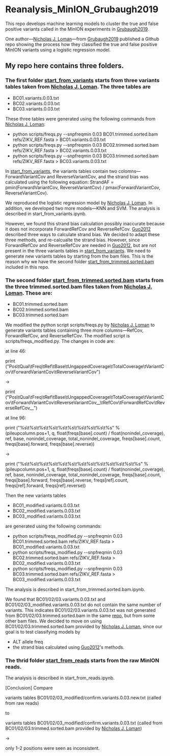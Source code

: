 # Reanalysis_MinION_Grubaugh2019
This repo develops machine learning models to cluster the true and false positive variants called in the MinION experiments in [Grubaugh2019](https://genomebiology.biomedcentral.com/articles/10.1186/s13059-018-1618-7). 

One author—[Nicholas J. Loman](https://github.com/nickloman/zika-isnv)—from [Grubaugh2019](https://genomebiology.biomedcentral.com/articles/10.1186/s13059-018-1618-7) published a Github repo showing the process how they classified the true and false positive MinION variants using a logistic regression model. 

## My repo here contains three folders. 
### The first folder [start_from_variants](https://github.com/hanmei5191/Grubaugh2019_reanalysis_MinION/tree/master/start_from_variants) starts from three variants tables taken from [Nicholas J. Loman](https://github.com/nickloman/zika-isnv). The three tables are 
- BC01.variants.0.03.txt 
- BC02.variants.0.03.txt
- BC03.variants.0.03.txt

These three tables were generated using the following commands from [Nicholas J. Loman](https://github.com/nickloman/zika-isnv):
- python scripts/freqs.py --snpfreqmin 0.03 BC01.trimmed.sorted.bam refs/ZIKV_REF.fasta > BC01.variants.0.03.txt
- python scripts/freqs.py --snpfreqmin 0.03 BC02.trimmed.sorted.bam refs/ZIKV_REF.fasta > BC02.variants.0.03.txt
- python scripts/freqs.py --snpfreqmin 0.03 BC03.trimmed.sorted.bam refs/ZIKV_REF.fasta > BC03.variants.0.03.txt

In [start_from_variants](https://github.com/hanmei5191/Grubaugh2019_reanalysis_MinION/tree/master/start_from_variants), the variants tables contain two colomns—ForwardVariantCov and ReverseVariantCov, and the strand bias was calculated using the following equation:
StrandAF = pmin(ForwardVariantCov, ReverseVariantCov) / pmax(ForwardVariantCov, ReverseVariantCov). 

We reproduced the logistic regression model by [Nicholas J. Loman](https://github.com/nickloman/zika-isnv). In addition, we developed two more models—KNN and SVM. The analysis is described in start_from_variants.ipynb. 

However, we found this strand bias calculation possibly inaccurate because it does not incorporate ForwardRefCov and ReverseRefCov. [Guo2012](https://link.springer.com/article/10.1186/1471-2164-13-666) described three ways to calculate strand bias. We decided to adapt these three methods, and re-calcualte the strand bias. However, since ForwardRefCov and ReverseRefCov are needed in [Guo2012](https://link.springer.com/article/10.1186/1471-2164-13-666), but are not present in the three variants tables in [start_from_variants](https://github.com/hanmei5191/Grubaugh2019_reanalysis_MinION/tree/master/start_from_variants). We need to generate new variants tables by starting from the bam files. This is the reason why we have the second folder [start_from_trimmed.sorted.bam](https://github.com/hanmei5191/Grubaugh2019_reanalysis_MinION/tree/master/start_from_trimmed.sorted.bam) included in this repo. 

### The second folder [start_from_trimmed.sorted.bam](https://github.com/hanmei5191/Grubaugh2019_reanalysis_MinION/tree/master/start_from_trimmed.sorted.bam) starts from the three trimmed.sorted.bam files taken from [Nicholas J. Loman](https://github.com/nickloman/zika-isnv). These are: 
- BC01.trimmed.sorted.bam
- BC02.trimmed.sorted.bam
- BC03.trimmed.sorted.bam

We modified the python script scripts/freqs.py by [Nicholas J. Loman](https://github.com/nickloman/zika-isnv) to generate variants tables containing three more columns—RefCov, ForwardRefCov, and ReverseRefCov. The modified script is scripts/freqs_modified.py. The changes in code are: 

at line 46: 

print ("Pos\tQual\tFreq\tRef\tBase\tUngappedCoverage\tTotalCoverage\tVariantCov\tForwardVariantCov\tReverseVariantCov") 

-> 

print ("Pos\tQual\tFreq\tRef\tBase\tUngappedCoverage\tTotalCoverage\tVariantCov\tForwardVariantCov\tReverseVariantCov__\tRefCov\tForwardRefCov\tReverseRefCov__")

at line 96: 

print ("%s\t%s\t%s\t%s\t%s\t%s\t%s\t%s\t%s\t%s" % (pileupcolumn.pos+1, q, float(freqs[base].count) / float(nonindel_coverage), ref, base, nonindel_coverage, total_nonindel_coverage, freqs[base].count, freqs[base].forward, freqs[base].reverse))

-> 

print ("%s\t%s\t%s\t%s\t%s\t%s\t%s\t%s\t%s\t%s\t%s\t%s\t%s" % (pileupcolumn.pos+1, q, float(freqs[base].count) / float(nonindel_coverage), ref, base, nonindel_coverage, total_nonindel_coverage, freqs[base].count, freqs[base].forward, freqs[base].reverse, freqs[ref].count, freqs[ref].forward, freqs[ref].reverse))

Then the new variants tables 
- BC01_modified.variants.0.03.txt
- BC02_modified.variants.0.03.txt
- BC03_modified.variants.0.03.txt

are generated using the following commands: 
- python scripts/freqs_modified.py --snpfreqmin 0.03 BC01.trimmed.sorted.bam refs/ZIKV_REF.fasta > BC01_modified.variants.0.03.txt
- python scripts/freqs_modified.py --snpfreqmin 0.03 BC02.trimmed.sorted.bam refs/ZIKV_REF.fasta > BC02_modified.variants.0.03.txt
- python scripts/freqs_modified.py --snpfreqmin 0.03 BC03.trimmed.sorted.bam refs/ZIKV_REF.fasta > BC03_modified.variants.0.03.txt

The analysis is described in start_from_trimmed.sorted.bam.ipynb. 

We found that BC01/02/03.variants.0.03.txt and BC01/02/03_modified.variants.0.03.txt do not contain the same number of variants. This indicates BC01/02/03.variants.0.03.txt was not generated from BC01/02/03.trimmed.sorted.bam in the same [repo](https://github.com/nickloman/zika-isnv), but from some other bam files. We decided to move on using BC01/02/03.trimmed.sorted.bam provided by [Nicholas J. Loman](https://github.com/nickloman/zika-isnv), since our goal is to test classifying models by
- ALT allele freq
- the strand bias calculated using [Guo2012](https://link.springer.com/article/10.1186/1471-2164-13-666)'s methods. 

### The thrid folder [start_from_reads](https://github.com/hanmei5191/Grubaugh2019_reanalysis_MinION/tree/master/start_from_reads) starts from the raw MinION reads. 

The analysis is described in start_from_reads.ipynb. 

[Conclusion] Compare 

variants tables BC01/02/03_modified/confirm.variants.0.03.new.txt (called from raw reads) 

to 

variants tables BC01/02/03_modified/confirm.variants.0.03.txt (called from BC01/02/03.trimmed.sorted.bam provided by [Nicholas J. Loman](https://github.com/nickloman/zika-isnv))

-> 

only 1–2 positions were seen as inconsistent. 
